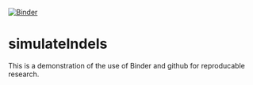 [![Binder](https://mybinder.org/badge.svg)](https://mybinder.org/v2/gh/kclem/simulateIndels/master)

# simulateIndels
This is a demonstration of the use of Binder and github for reproducable research.
